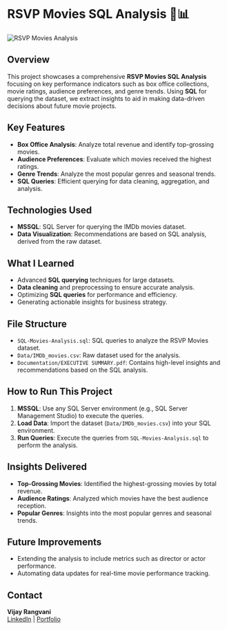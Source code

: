 # RSVP Movies SQL Analysis 🎥📊

![RSVP Movies Analysis](https://github.com/user-attachments/assets/movie-analysis-preview.png)

## Overview
This project showcases a comprehensive **RSVP Movies SQL Analysis** focusing on key performance indicators such as box office collections, movie ratings, audience preferences, and genre trends. Using **SQL** for querying the dataset, we extract insights to aid in making data-driven decisions about future movie projects.

## Key Features
- **Box Office Analysis**: Analyze total revenue and identify top-grossing movies.
- **Audience Preferences**: Evaluate which movies received the highest ratings.
- **Genre Trends**: Analyze the most popular genres and seasonal trends.
- **SQL Queries**: Efficient querying for data cleaning, aggregation, and analysis.

## Technologies Used
- **MSSQL**: SQL Server for querying the IMDb movies dataset.
- **Data Visualization**: Recommendations are based on SQL analysis, derived from the raw dataset.

## What I Learned
- Advanced **SQL querying** techniques for large datasets.
- **Data cleaning** and preprocessing to ensure accurate analysis.
- Optimizing **SQL queries** for performance and efficiency.
- Generating actionable insights for business strategy.

## File Structure
- `SQL-Movies-Analysis.sql`: SQL queries to analyze the RSVP Movies dataset.
- `Data/IMDb_movies.csv`: Raw dataset used for the analysis.
- `Documentation/EXECUTIVE SUMMARY.pdf`: Contains high-level insights and recommendations based on the SQL analysis.

## How to Run This Project
1. **MSSQL**: Use any SQL Server environment (e.g., SQL Server Management Studio) to execute the queries.
2. **Load Data**: Import the dataset (`Data/IMDb_movies.csv`) into your SQL environment.
3. **Run Queries**: Execute the queries from `SQL-Movies-Analysis.sql` to perform the analysis.

## Insights Delivered
- **Top-Grossing Movies**: Identified the highest-grossing movies by total revenue.
- **Audience Ratings**: Analyzed which movies have the best audience reception.
- **Popular Genres**: Insights into the most popular genres and seasonal trends.

## Future Improvements
- Extending the analysis to include metrics such as director or actor performance.
- Automating data updates for real-time movie performance tracking.

## Contact
**Vijay Rangvani**  
[LinkedIn](https://www.linkedin.com/in/vijayrangvani/) | [Portfolio](https://mavenanalytics.io/profile/Vijay-Rangvani/132085571)
